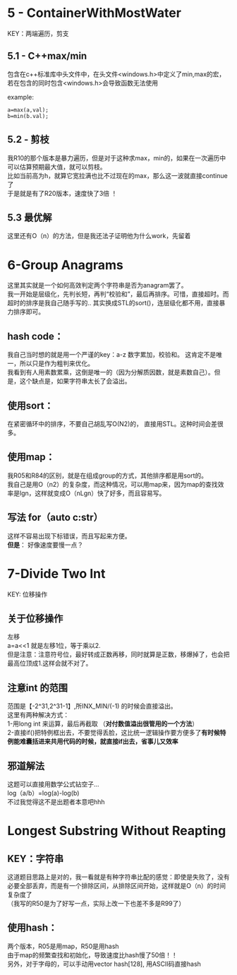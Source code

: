 # 5 - ContainerWithMostWater
KEY：两端遍历，剪支
## 5.1 - C++max/min
包含在c++标准库中头文件<algorithm>中，在头文件<windows.h>中定义了min,max的宏，
若在包含<algorithm>的同时包含<windows.h>会导致函数无法使用   

example:  

    a=max(a,val);  
    b=min(b.val);

## 5.2 - 剪枝
我R10的那个版本是暴力遍历，但是对于这种求max，min的，如果在一次遍历中可以估算预期最大值，就可以剪枝。  
比如当前高为h，就算它宽拉满也比不过现在的max，那么这一波就直接continue了  
于是就是有了R20版本，速度快了3倍 ！

## 5.3 最优解
这里还有O（n）的方法，但是我还法子证明他为什么work，先留着


# 6-Group Anagrams
这里其实就是一个如何高效判定两个字符串是否为anagram罢了。   
我一开始是层级化，先判长短，再判“校验和”，最后再排序。可惜，直接超时。而超时的排序是我自己随手写的.. 其实换成STL的sort()，连层级化都不用，直接暴力排序即可。  
## **hash code：**
我自己当时想的就是用一个严谨的key：a-z 数字累加，校验和。 这肯定不是唯一，所以只是作为粗判来优化。  
我看到有人用素数累乘，这倒是唯一的（因为分解质因数，就是素数自己）。但是，这个缺点是，如果字符串太长了会溢出。
## **使用sort**：
在紧密循环中的排序，不要自己胡乱写O(N2)的， 直接用STL。这种时间会差很多。
## **使用map：**
我R05和R84的区别，就是在组成group的方式，其他排序都是用sort的。  
我自己是用O（n2）的复杂度，而这种情况，可以用map来，因为map的查找效率是lgn，这样就变成O（nLgn）快了好多，而且容易写。
## 写法 for（auto c:str）
这样不容易出现下标错误，而且写起来方便。  
**但是**： 好像速度要慢一点？

# 7-Divide Two Int
KEY: 位移操作

## 关于位移操作
  左移  
  a=a<<1 就是左移1位，等于乘以2.  
  但是注意：注意符号位，最好转成正数再移，同时就算是正数，移爆掉了，也会把最高位顶成1.这样会就不对了。
## 注意int 的范围
范围是【-2^31,2^31-1】,所INX_MIN/(-1) 的时候会直接溢出。  
这里有两种解决方式：  
   1-用long int 来运算，最后再截取 （**对付数值溢出很管用的一个方法**）   
    2-直接if()把特例框出去，不要觉得丢脸，这比统一逻辑操作要方便多了**有时候特例能难囊括进来共用代码的时候，就直接if出去，省事儿又效率**
## 邪道解法
这题可以直接用数学公式钻空子...  
log（a/b）=log(a)-log(b)  
不过我觉得这不是出题者本意吧hhh

# Longest Substring Without Reapting
## KEY：字符串
这道题目思路上是对的，我一看就是有种字符串比配的感觉：即使是失败了，没有必要全部丢弃，而是有一个排除区间，从排除区间开始，这样就是O（n）的时间复杂度了    
（我写的R50是为了好写一点，实际上改一下也差不多是R99了）
## **使用hash：**
两个版本，R05是用map，R50是用hash  
由于map的频繁查找和初始化，导致速度比hash慢了50倍！！   
另外，对于字母的，可以手动用vector<int> hash[128], 用ASCII码直接hash  
